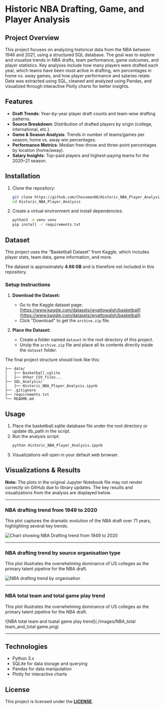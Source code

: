 # Historic NBA Drafting, Game, and Player Analysis

## Project Overview

This project focuses on analyzing historical data from the NBA between 1946 and 2021, using a structured SQL database. The goal was to explore and visualize trends in NBA drafts, team performance, game outcomes, and player statistics. Key analyses include how many players were drafted each year, which teams have been most active in drafting, win percentages in home vs. away games, and how player performance and salaries relate. Data was extracted using SQL, cleaned and analyzed using Pandas, and visualized through interactive Plotly charts for better insights.

## Features

- **Draft Trends**: Year-by-year player draft counts and team-wise drafting patterns.
- **Source Breakdown**: Distribution of drafted players by origin (college, international, etc.).
- **Game & Season Analysis**: Trends in number of teams/games per season; home vs. away win percentages.
- **Performance Metrics**: Median free-throw and three-point percentages by location (home/away).
- **Salary Insights**: Top-paid players and highest-paying teams for the 2020–21 season.

## Installation

1. Clone the repository:
   ```bash
   git clone https://github.com/Chessman08/Historic_NBA_Player_Analysis.git
   cd Historic_NBA_Player_Analysis
   ```
2. Create a virtual environment and install dependencies:
   ```bash
   python3 -m venv venv
   pip install -r requirements.txt
   ```
   
## Dataset

This project uses the "Basketball Dataset" from Kaggle, which includes player stats, team data, game information, and more.

The dataset is approximately **4.66 GB** and is therefore not included in this repository.

### Setup Instructions

1.  **Download the Dataset:**
    * Go to the Kaggle dataset page: [https://www.kaggle.com/datasets/wyattowalsh/basketball](https://www.kaggle.com/datasets/wyattowalsh/basketball)
    * Click "Download" to get the `archive.zip` file.

2.  **Place the Dataset:**
    * Create a folder named `dataset` in the root directory of this project.
    * Unzip the `archive.zip` file and place all its contents directly inside the `dataset` folder.

The final project structure should look like this:

    ├── data/
    │   ├── Basketball.sqlite
    │   ├── Other_CSV_files...
    ├── SQL_Analysis/
    │   ├── Historic_NBA_Player_Analysis.ipynb
    ├── .gitignore
    ├── requirements.txt
    └── README.md

## Usage

1. Place the basketball.sqlite database file under the root directory or update db_path in the script.
2. Run the analysis script:
   ```bash
   python Historic_NBA_Player_Analysis.ipynb
   ```
3. Visualizations will open in your default web browser.

## Visualizations & Results

**Note:** The plots in the original Jupyter Notebook file may not render correctly on GitHub due to library updates. The key results and visualizations from the analysis are displayed below.

---

### NBA drafting trend from 1949 to 2020

This plot captures the dramatic evolution of the NBA draft over 71 years, highlighting several key trends.

![Chart showing NBA Drafting trend from 1949 to 2020](./images/NBA_Drafting_Trend_1949_to_2020.png)

---

### NBA drafting trend by source organisation type

This plot illustrates the overwhelming dominance of US colleges as the primary talent pipeline for the NBA draft.

![NBA drafting trend by organisation](./images/NBA_drafting_trend_source.png)

---

### NBA total team and total game play trend

This plot illustrates the overwhelming dominance of US colleges as the primary talent pipeline for the NBA draft.

![NBA total team and toatal game play trend](./images/NBA_total team_and_total game.png)

---

## Technologies

- Python 3.x
- SQLite for data storage and querying
- Pandas for data manipulation
- Plotly for interactive charts

## License

This project is licensed under the [**LICENSE**](https://opensource.org/licenses/MIT).

